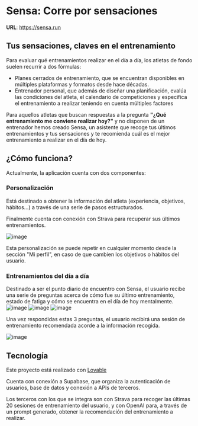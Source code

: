 # Sensa: Corre por sensaciones

**URL**: https://sensa.run

## Tus sensaciones, claves en el entrenamiento

Para evaluar qué entrenamientos realizar en el día a día, los atletas de fondo suelen recurrir a dos fórmulas: 
- Planes cerrados de entrenamiento, que se encuentran disponibles en múltiples plataformas y formatos desde hace décadas.
- Entrenador personal, que además de diseñar una planificación, evalúa las condiciones del atleta, el calendario de competiciones y especifica el entrenamiento a realizar teniendo en cuenta múltiples factores

Para aquellos atletas que buscan respuestas a la pregunta **"¿Qué entrenamiento me conviene realizar hoy?"** y no disponen de un entrenador  hemos creado Sensa, un asistente que recoge tus últimos entrenamientos y tus sensaciones y te recomienda cuál es el mejor entrenamiento a realizar en el día de hoy.

## ¿Cómo funciona?

Actualmente, la aplicación cuenta con dos componentes:

### Personalización

Está destinado a obtener la información del atleta (experiencia, objetivos, hábitos...) a través de una serie de pasos estructurados.

Finalmente cuenta con conexión con Strava para recuperar sus últimos entrenamientos.

![image](https://github.com/user-attachments/assets/f96acabc-8c8c-44a7-9450-9972f1bd2232)

Esta personalización se puede repetir en cualquier momento desde la sección "Mi perfil", en caso de que cambien los objetivos o hábitos del usuario.

### Entrenamientos del día a día


Destinado a ser el punto diario de encuentro con Sensa, el usuario recibe una serie de preguntas acerca de cómo fue su último entrenamiento, estado de fatiga y cómo se encuentra en el día de hoy mentalmente.
![image](https://github.com/user-attachments/assets/70de7127-212d-4efd-b914-9ecf2535a1bb)
![image](https://github.com/user-attachments/assets/bd55978b-c05b-4382-bc4e-8bbeeafbeac3)
![image](https://github.com/user-attachments/assets/641529b3-0879-4ccb-8aab-ed0783e7395f)


Una vez respondidas estas 3 preguntas, el usuario recibirá una sesión de entrenamiento recomendada acorde a la información recogida.

![image](https://github.com/user-attachments/assets/1414d89d-fca7-41ca-8331-77e37f5366ee)

## Tecnología

Este proyecto está realizado con [Lovable](https://lovable.dev)

Cuenta con conexión a Supabase, que organiza la autenticación de usuarios, base de datos y conexión a APIs de terceros.

Los terceros con los que se integra son con Strava para recoger las últimas 20 sesiones de entrenamiento del usuario, y con OpenAI para, a través de un prompt generado, obtener la recomendación del entrenamiento a realizar.
